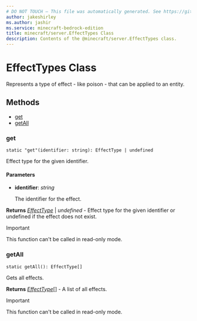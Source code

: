 ```yaml
---
# DO NOT TOUCH — This file was automatically generated. See https://github.com/mojang/minecraftapidocsgenerator to modify descriptions, examples, etc.
author: jakeshirley
ms.author: jashir
ms.service: minecraft-bedrock-edition
title: minecraft/server.EffectTypes Class
description: Contents of the @minecraft/server.EffectTypes class.
---
```

# EffectTypes Class

Represents a type of effect - like poison - that can be applied to an entity.

## Methods
- [get](#get)
- [getAll](#getall)

### **get**
`
static "get"(identifier: string): EffectType | undefined
`

Effect type for the given identifier.

#### **Parameters**
- **identifier**: *string*
  
  The identifier for the effect.

**Returns** [*EffectType*](EffectType.md) | *undefined* - Effect type for the given identifier or undefined if the effect does not exist.

> [!IMPORTANT]
> This function can't be called in read-only mode.

### **getAll**
`
static getAll(): EffectType[]
`

Gets all effects.

**Returns** [*EffectType*](EffectType.md)[] - A list of all effects.

> [!IMPORTANT]
> This function can't be called in read-only mode.
